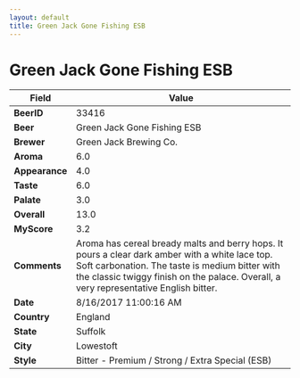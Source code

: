 ```yaml
---
layout: default
title: Green Jack Gone Fishing ESB
---
```


# Green Jack Gone Fishing ESB

| Field         | Value     |
|---------------|-----------|
| **BeerID** | 33416 |
| **Beer** | Green Jack Gone Fishing ESB |
| **Brewer** | Green Jack Brewing Co. |
| **Aroma** | 6.0 |
| **Appearance** | 4.0 |
| **Taste** | 6.0 |
| **Palate** | 3.0 |
| **Overall** | 13.0 |
| **MyScore** | 3.2 |
| **Comments** | Aroma has cereal bready malts and berry hops. It pours a clear dark amber with a white lace top. Soft carbonation. The taste is medium bitter with the classic twiggy finish on the palace. Overall, a very representative English bitter. |
| **Date** | 8/16/2017 11:00:16 AM |
| **Country** | England |
| **State** | Suffolk |
| **City** | Lowestoft |
| **Style** | Bitter - Premium / Strong / Extra Special (ESB) |
